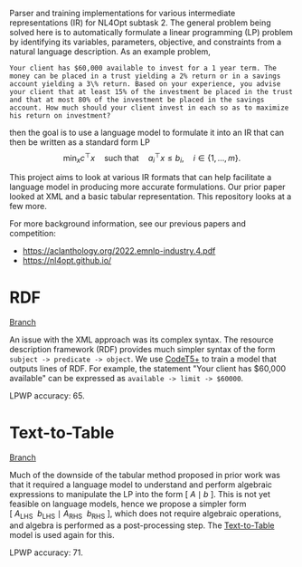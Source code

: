 Parser and training implementations for various intermediate representations (IR) for NL4Opt subtask 2.
The general problem being solved here is to automatically formulate a linear programming (LP) problem by identifying its variables, parameters, objective, and constraints from a natural language description. 
As an example problem,
```
Your client has $60,000 available to invest for a 1 year term. The money can be placed in a trust yielding a 2% return or in a savings account yielding a 3\% return. Based on your experience, you advise your client that at least 15% of the investment be placed in the trust and that at most 80% of the investment be placed in the savings account. How much should your client invest in each so as to maximize his return on investment?
```
then the goal is to use a language model to formulate it into an IR that can then be written as a standard form LP $$\displaystyle\min_{x} c^\top x \quad \text{such that} \quad a_i^\top x \le b_i, \quad i \in \{1, \dots, m\}.$$

This project aims to look at various IR formats that can help facilitate a language model in producing more accurate formulations. Our prior paper looked at XML and a basic tabular representation. This repository looks at a few more.

For more background information, see our previous papers and competition:
* https://aclanthology.org/2022.emnlp-industry.4.pdf
* https://nl4opt.github.io/

# RDF

[Branch](https://github.com/hlyli/nl4opt-subtask2-baseline/tree/RDF)


An issue with the XML approach was its complex syntax. The resource description framework (RDF) provides much simpler syntax of the form `subject -> predicate -> object`. We use [CodeT5+](https://huggingface.co/Salesforce/codet5p-220m) to train a model that outputs lines of RDF. For example, the statement "Your client has $60,000 available" can be expressed as `available -> limit -> $60000`. 

LPWP accuracy: 65.

# Text-to-Table

[Branch](https://github.com/hlyli/nl4opt-subtask2-baseline/tree/T2T-DoubleSided)

Much of the downside of the tabular method proposed in prior work was that it required a language model to understand and perform algebraic expressions to manipulate the LP into the form $[\ A \mid b \ ]$. This is not yet feasible on language models, hence we propose a simpler form $[\ A_{\text{LHS}} \  \ b_{\text{LHS}} \  \mid \  A_{\text{RHS}} \  \  b_{\text{RHS}} \ ]$, which does not require algebraic operations, and algebra is performed as a post-processing step. The [Text-to-Table](https://github.com/shirley-wu/text_to_table) model is used again for this.

LPWP accuracy: 71.
